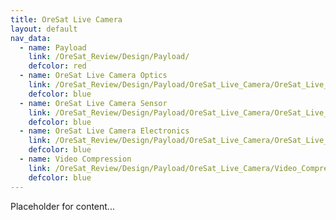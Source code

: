 ```yaml
---
title: OreSat Live Camera
layout: default
nav_data:
  - name: Payload
    link: /OreSat_Review/Design/Payload/
    defcolor: red
  - name: OreSat Live Camera Optics
    link: /OreSat_Review/Design/Payload/OreSat_Live_Camera/OreSat_Live_Camera_Optics/
    defcolor: blue
  - name: OreSat Live Camera Sensor
    link: /OreSat_Review/Design/Payload/OreSat_Live_Camera/OreSat_Live_Camera_Sensor/
    defcolor: blue
  - name: OreSat Live Camera Electronics
    link: /OreSat_Review/Design/Payload/OreSat_Live_Camera/OreSat_Live_Camera_Electronics/
    defcolor: blue
  - name: Video Compression
    link: /OreSat_Review/Design/Payload/OreSat_Live_Camera/Video_Compression/
    defcolor: blue
---
```



Placeholder for content...
